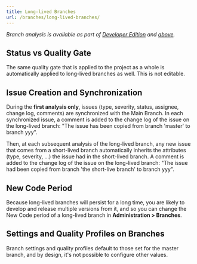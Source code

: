 ```yaml
---
title: Long-lived Branches
url: /branches/long-lived-branches/
---
```


<!-- sonarqube -->

_Branch analysis is available as part of [Developer Edition](https://redirect.sonarsource.com/editions/developer.html) and [above](https://www.sonarsource.com/plans-and-pricing/)._

<!-- /sonarqube -->

## Status vs Quality Gate

The same quality gate that is applied to the project as a whole is automatically applied to long-lived branches as well. This is not editable.

## Issue Creation and Synchronization

During the **first analysis only**, issues (type, severity, status, assignee, change log, comments) are synchronized with the Main Branch. In each synchronized issue, a comment is added to the change log of the issue on the long-lived branch: "The issue has been copied from branch 'master' to branch yyy".

Then, at each subsequent analysis of the long-lived branch, any new issue that comes from a short-lived branch automatically inherits the attributes (type, severity, ...) the issue had in the short-lived branch. A comment is added to the change log of the issue on the long-lived branch: "The issue had been copied from branch 'the short-live branch' to branch yyy".

## New Code Period

Because long-lived branches will persist for a long time, you are likely to develop and release multiple versions from it, and so you can change the New Code period of a long-lived branch in **Administration > Branches**.

## Settings and Quality Profiles on Branches

Branch settings and quality profiles default to those set for the master branch, and by design, it's not possible to configure other values.
